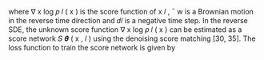 where ∇ x log 𝑝 𝑙 ( x ) is the score function of x 𝑙 , ¯ w is a Brownian motion in the reverse time direction and 𝑑𝑙 is a negative time step. In the reverse SDE, the unknown score function ∇ x log 𝑝 𝑙 ( x ) can be estimated as a score network 𝑆 𝜽 ( x , 𝑙 ) using the denoising score matching [30, 35]. The loss function to train the score network is given by